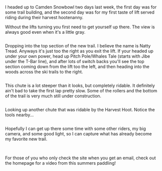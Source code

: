 <html><body><p>I headed up to Camden Snowbowl two days last week, the first day was for some trail building, and the second day was for my first taste of lift served riding during their harvest hootenanny.



Without the lifts turning you first need to get yourself up there. The view is always good even when it's a little gray.



<a href="http://alexkerney.com/wp-content/uploads/2012/09/20120904P9040030.jpg"><img class="alignnone size-large wp-image-1650 [ftmt_id] nofotomoto" title="Looking out over Penobscot Bay" src="http://alexkerney.com/wp-content/uploads/2012/09/20120904P9040030-840x630.jpg" alt=""></a>



Dropping into the top section of the new trail. I believe the name is Natty Tread. Anyways it's just too the right as you exit the lift. If your headed up under your own power, head up Pitch Pole/Whales Tale (starts with Jibe under the T-Bar line), and after lots of switch backs you'll see the top section coming down from the lift too the left, and then heading into the woods across the ski trails to the right.



<a href="http://alexkerney.com/wp-content/uploads/2012/09/20120904P9040029.jpg"><img class="alignnone size-large wp-image-1649 [ftmt_id] nofotomoto" title="Looking down the top section of Natty Tread" src="http://alexkerney.com/wp-content/uploads/2012/09/20120904P9040029-840x1120.jpg" alt=""></a>



This chute is a lot steeper than it looks, but completely ridable. It definitely ain't bad to take the first lap pretty slow. Some of the rollers and the bottom of the trail is very much still under construction.



<a href="http://alexkerney.com/wp-content/uploads/2012/09/20120904P9040032.jpg"><img class="alignnone size-large wp-image-1651 [ftmt_id] nofotomoto" title="Looking Down the First Chute of Natty Tread" src="http://alexkerney.com/wp-content/uploads/2012/09/20120904P9040032-840x1120.jpg" alt=""></a>



Looking up another chute that was ridable by the Harvest Hoot. Notice the tools nearby...



<a href="http://alexkerney.com/wp-content/uploads/2012/09/20120908P9080039.jpg"><img class="alignnone size-large wp-image-1652 [ftmt_id] nofotomoto" title="Looking up the Lower Chute of Natty Tread" src="http://alexkerney.com/wp-content/uploads/2012/09/20120908P9080039-840x1120.jpg" alt=""></a>



Hopefully I can get up there some time with some other riders, my big camera, and some good light, so I can capture what has already become my favorite new trail.



 



For those of you who only check the site when you get an email, check out the homepage for a video from this summers paddling!</p></body></html>